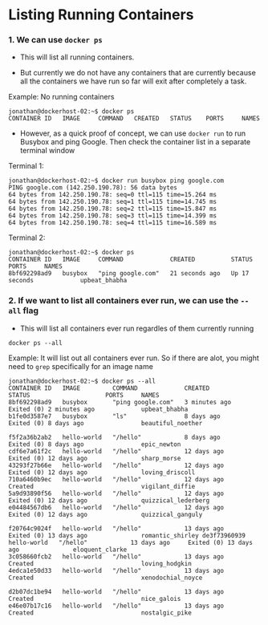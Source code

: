# Listing Running Containers

### 1. We can use `docker ps`

- This will list all running containers. 

- But currently we do not have any containers that are currently because all the containers we have run so far will exit after completely a task. 

Example: No running containers

```
jonathan@dockerhost-02:~$ docker ps
CONTAINER ID   IMAGE     COMMAND   CREATED   STATUS    PORTS     NAMES
```

- However, as a quick proof of concept, we can use `docker run` to run Busybox and ping Google. Then check the container list in a separate terminal window

Terminal 1:

```
jonathan@dockerhost-02:~$ docker run busybox ping google.com
PING google.com (142.250.190.78): 56 data bytes
64 bytes from 142.250.190.78: seq=0 ttl=115 time=15.264 ms
64 bytes from 142.250.190.78: seq=1 ttl=115 time=14.745 ms
64 bytes from 142.250.190.78: seq=2 ttl=115 time=15.847 ms
64 bytes from 142.250.190.78: seq=3 ttl=115 time=14.399 ms
64 bytes from 142.250.190.78: seq=4 ttl=115 time=16.589 ms
```

Terminal 2:

```
jonathan@dockerhost-02:~$ docker ps
CONTAINER ID   IMAGE     COMMAND             CREATED          STATUS          PORTS     NAMES
8bf692298ad9   busybox   "ping google.com"   21 seconds ago   Up 17 seconds             upbeat_bhabha
```

### 2. If we want to list all containers ever run, we can use the `--all` flag

- This will list all containers ever run regardles of them currently running

```
docker ps --all
```

Example: It will list out all containers ever run. So if there are alot, you might need to `grep` specifically  for an image name

```
jonathan@dockerhost-02:~$ docker ps --all
CONTAINER ID   IMAGE         COMMAND             CREATED         STATUS                     PORTS     NAMES
8bf692298ad9   busybox       "ping google.com"   3 minutes ago   Exited (0) 2 minutes ago             upbeat_bhabha
b1fe0d3587e7   busybox       "ls"                8 days ago      Exited (0) 8 days ago                beautiful_noether

f5f2a36b2ab2   hello-world   "/hello"            8 days ago      Exited (0) 8 days ago                epic_newton
cdf6e7a61f2c   hello-world   "/hello"            12 days ago     Exited (0) 12 days ago               sharp_morse
43293f27b66e   hello-world   "/hello"            12 days ago     Exited (0) 12 days ago               loving_driscoll
710a6460b9ec   hello-world   "/hello"            12 days ago     Created                              vigilant_diffie
5a9d93890f56   hello-world   "/hello"            12 days ago     Exited (0) 12 days ago               quizzical_lederberg
e04484567db6   hello-world   "/hello"            12 days ago     Exited (0) 12 days ago               quizzical_ganguly

f20764c9024f   hello-world   "/hello"            13 days ago     Exited (0) 13 days ago               romantic_shirley de3f73960939   hello-world   "/hello"            13 days ago     Exited (0) 13 days ago               eloquent_clarke
3c058660fcb2   hello-world   "/hello"            13 days ago     Created                              loving_hodgkin
4edca1e50d33   hello-world   "/hello"            13 days ago     Created                              xenodochial_noyce

d2b07dc1be94   hello-world   "/hello"            13 days ago     Created                              nice_galois
e46e07b17c16   hello-world   "/hello"            13 days ago     Created                              nostalgic_pike
```